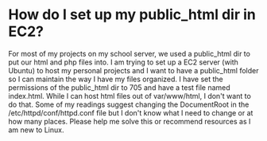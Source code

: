 
# How do I set up my public_html dir in EC2?

For most of my projects on my school server, we used a public_html dir to put our html and php files into.
I am trying to set up a EC2 server (with Ubuntu) to host my personal projects and I want to have a public_html folder so I can maintain the way I have my files organized.
I have set the permissions of the public_html dir to 705 and have a test file named index.html.
While I can host html files out of var/www/html, I don't want to do that.
Some of my readings suggest changing the DocumentRoot in the /etc/httpd/conf/httpd.conf file but I don't know what I need to change or at how many places.
Please help me solve this or recommend resources as I am new to Linux.

        